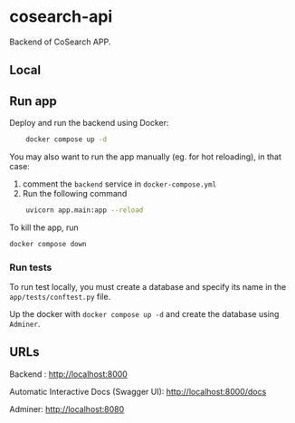 # cosearch-api

Backend of CoSearch APP.

## Local

## Run app

Deploy and run the backend using Docker:

```bash
    docker compose up -d
```

You may also want to run the app manually (eg. for hot reloading), in that case:

1. comment the `backend`  service in `docker-compose.yml`
2. Run the following command

```bash
    uvicorn app.main:app --reload
```

To kill the app, run

```bash
docker compose down
```

### Run tests

To run test locally, you must create a database and specify its name in the  `app/tests/conftest.py` file.

Up the docker with `docker compose up -d` and create the database using `Adminer`.

## URLs

Backend : [http://localhost:8000](http://localhost:8000)

Automatic Interactive Docs (Swagger UI): [http://localhost:8000/docs](http://localhost:8000/docs)

Adminer: [http://localhost:8080](http://localhost:8080)
